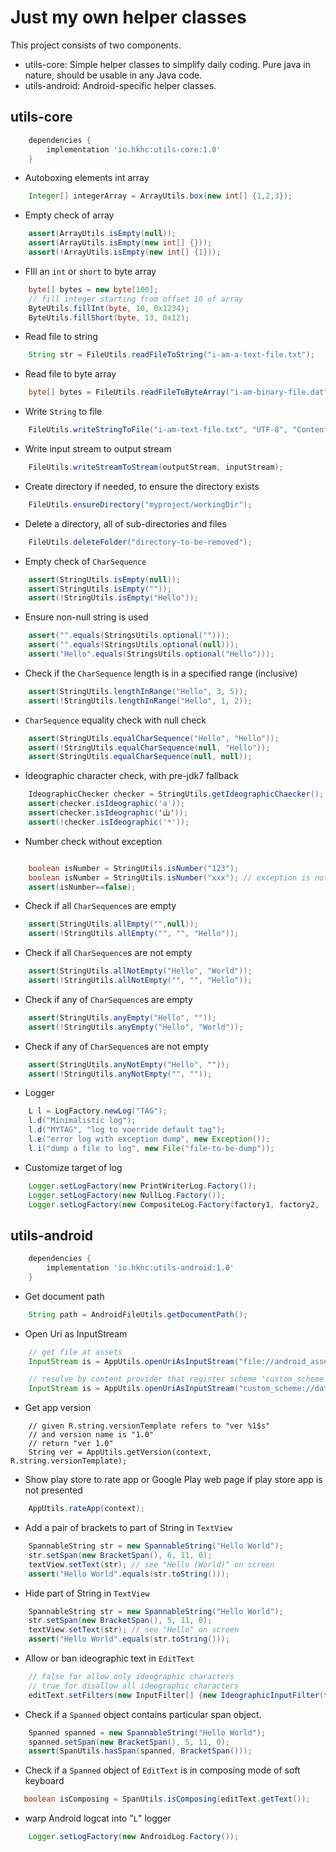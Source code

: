 # Just my own helper classes

This project consists of two components.

- utils-core: Simple helper classes to simplify daily coding. Pure java in nature, 
should be usable in any Java code.
- utils-android: Android-specific helper classes.

## utils-core

```gradle
    dependencies {
        implementation 'io.hkhc:utils-core:1.0'
    }
```

- Autoboxing elements int array

```java
    Integer[] integerArray = ArrayUtils.box(new int[] {1,2,3});
```

- Empty check of array

```java
    assert(ArrayUtils.isEmpty(null)); 
    assert(ArrayUtils.isEmpty(new int[] {})); 
    assert(!ArrayUtils.isEmpty(new int[] {1})); 
```

- FIll an `int` or `short` to byte array

``` java
    byte[] bytes = new byte[100];
    // fill integer starting from offset 10 of array
    ByteUtils.fillInt(byte, 10, 0x1234); 
    ByteUtils.fillShort(byte, 13, 0x12);
```

- Read file to string

```java
    String str = FileUtils.readFileToString("i-am-a-text-file.txt");
```

- Read file to byte array

```java
    byte[] bytes = FileUtils.readFileToByteArray("i-am-binary-file.dat");
```

- Write `String` to file

```java
    FileUtils.writeStringToFile("i-am-text-file.txt", "UTF-8", "Content to be written");
```

- Write input stream to output stream

```java
    FileUtils.writeStreamToStream(outputStream, inputStream);
```

- Create directory if needed, to ensure the directory exists

```java
    FileUtils.ensureDirectory("myproject/workingDir");
```

- Delete a directory, all of sub-directories and files

```java
    FileUtils.deleteFolder("directory-to-be-removed");
```

- Empty check of `CharSequence`

```java
    assert(StringUtils.isEmpty(null));
    assert(StringUtils.isEmpty(""));
    assert(!StringUtils.isEmpty("Hello"));
```

- Ensure non-null string is used

```java
    assert("".equals(StringsUtils.optional("")));
    assert("".equals(StringsUtils.optional(null)));
    assert("Hello".equals(StringsUtils.optional("Hello")));
```

- Check if the `CharSequence` length is in a specified range (inclusive)

```java
    assert(StringUtils.lengthInRange("Hello", 3, 5));
    assert(!StringUtils.lengthInRange("Hello", 1, 2));
```

- `CharSequence` equality check with null check

```java
    assert(StringUtils.equalCharSequence("Hello", "Hello"));
    assert(!StringUtils.equalCharSequence(null, "Hello"));
    assert(StringUtils.equalCharSequence(null, null));
```

- Ideographic character check, with pre-jdk7 fallback

```java
    IdeographicChecker checker = StringUtils.getIdeographicChaecker();
    assert(checker.isIdeographic('a'));
    assert(checker.isIdeographic('山'));
    assert(!checker.isIdeographic('*'));
```

- Number check without exception

```java

    boolean isNumber = StringUtils.isNumber("123");
    boolean isNumber = StringUtils.isNumber("xxx"); // exception is not thrown
    assert(isNumber==false);
```

- Check if all `CharSequence`s are empty

```java
    assert(StringUtils.allEmpty("",null));
    assert(!StringUtils.allEmpty("", "", "Hello"));
```

- Check if all `CharSequence`s are not empty

```java
    assert(StringUtils.allNotEmpty("Hello", "World"));
    assert(!StringUtils.allNotEmpty("", "", "Hello"));
```

- Check if any of `CharSequence`s are empty

```java
    assert(StringUtils.anyEmpty("Hello", ""));
    assert(!StringUtils.anyEmpty("Hello", "World"));
```

- Check if any of `CharSequence`s are not empty

```java
    assert(StringUtils.anyNotEmpty("Hello", ""));
    assert(!StringUtils.anyNotEmpty("", ""));
```

- Logger

```java
    L l = LogFactory.newLog("TAG");
    l.d("Minimalistic log");
    l.d("MYTAG", "log to voerride default tag");
    l.e("error log with exception dump", new Exception());
    l.i("dump a file to log", new File("file-to-be-dump"));
```

- Customize target of log

```java
    Logger.setLogFactory(new PrintWriterLog.Factory());
    Logger.setLogFactory(new NullLog.Factory());
    Logger.setLogFactory(new CompositeLog.Factory(factory1, factory2, ...));
```

## utils-android

```gradle
    dependencies {
        implementation 'io.hkhc:utils-android:1.0'
    }
```

- Get document path

```java
    String path = AndroidFileUtils.getDocumentPath();
```

- Open Uri as InputStream

```java
    // get file at assets
    InputStream is = AppUtils.openUriAsInputStream("file://android_asset/hello.txt");
```

```java
    // resolve by content provider that register scheme 'custom_scheme'
    InputStream is = AppUtils.openUriAsInputStream("custom_scheme://data");
```

- Get app version

```
    // given R.string.versionTemplate refers to "ver %1$s"
    // and version name is "1.0"
    // return "ver 1.0"
    String ver = AppUtils.getVersion(context, R.string.versionTemplate);
```

- Show play store to rate app or Google Play web page if play store app is not presented

```java
    AppUtils.rateApp(context);
```

- Add a pair of brackets to part of String in `TextView`

```java
    SpannableString str = new SpannableString("Hello World");
    str.setSpan(new BracketSpan(), 6, 11, 0);
    textView.setText(str); // see "Hello (World)" on screen
    assert("Hello World".equals(str.toString()));
```

- Hide part of String in `TextView`

```java
    SpannableString str = new SpannableString("Hello World");
    str.setSpan(new BracketSpan(), 5, 11, 0);
    textView.setText(str); // see "Hello" on screen
    assert("Hello World".equals(str.toString()));
```

- Allow or ban ideographic text in `EditText`

```java
    // false for allow only ideographic characters
    // true for disallow all ideographic characters
    editText.setFilters(new InputFilter[] {new IdeographicInputFilter(false)});
```

- Check if a `Spanned` object contains particular span object.

```java
    Spanned spanned = new SpannableString("Hello World");
    spanned.setSpan(new BracketSpan(), 5, 11, 0);
    assert(SpanUtils.hasSpan(spanned, BracketSpan()));
```

- Check if a `Spanned` object of `EditText` is in composing mode of soft keyboard

```java
   boolean isComposing = SpanUtils.isComposing(editText.getText());
```

- warp Android logcat into "`L`" logger
 
```java
    Logger.setLogFactory(new AndroidLog.Factory());
```